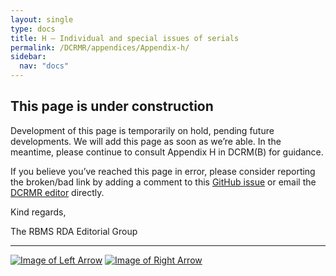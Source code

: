 ```yaml
---
layout: single
type: docs
title: H — Individual and special issues of serials
permalink: /DCRMR/appendices/Appendix-h/
sidebar:
  nav: "docs"
---
```


## This page is under construction

Development of this page is temporarily on hold, pending future developments. We will add this page as soon as we’re able. In the meantime, please continue to consult Appendix H in DCRM(B) for guidance.

If you believe you’ve reached this page in error, please consider reporting the broken/bad link by adding a comment to this [GitHub issue](https://github.com/rbms-bsc/DCRMR/issues/26) or email the [DCRMR editor](mailto:dcrm.rda@gmail.com) directly.

Kind regards,

The RBMS RDA Editorial Group

---

[![Image of Left Arrow](https://rbms-bsc.github.io/DCRMR/assets/pictures/navigation/Arrow_Left.png "E — Variations requiring a new record")](/DCRMR/appendices/Appendix-e/) [![Image of Right Arrow](https://rbms-bsc.github.io/DCRMR/assets/pictures/navigation/Arrow_Right.png "J — Abbreviations for creators, publishers, printers, etc.")](/DCRMR/appendices/Appendix-j/)